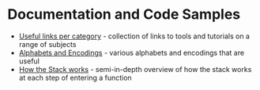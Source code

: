 # Documentation and Code Samples

- [Useful links per category](./CTF-resources.md) - collection of links to tools and tutorials on a range of subjects
- [Alphabets and Encodings](./alphabets.md) - various alphabets and encodings that are useful
- [How the Stack works](./assembly-stack.md) - semi-in-depth overview of how the stack works at each step of entering a function
